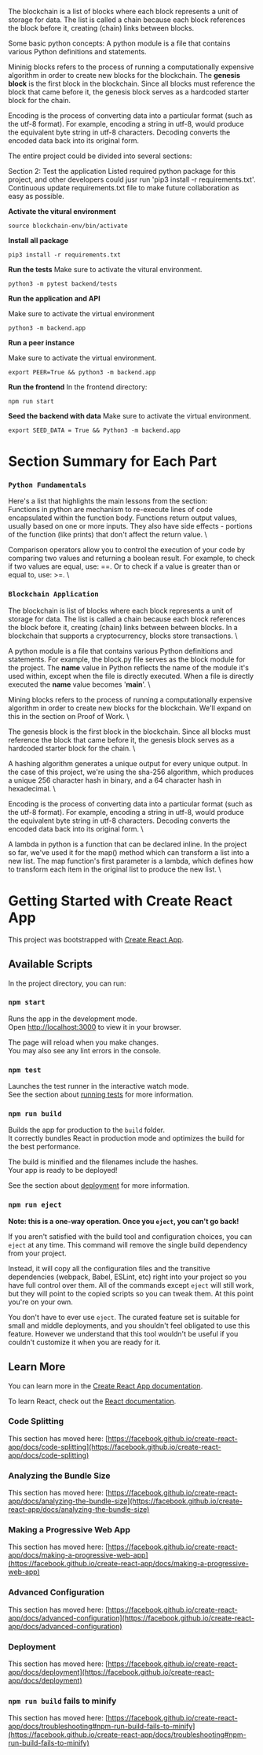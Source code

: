 The blockchain is a list of blocks where each block represents a unit of storage for data. The list is called a chain because each block references the block before it, creating (chain) links between blocks.

Some basic python concepts:
A python module is a file that contains various Python definitions and statements. 

Mininig blocks refers to the process of running a computationally expensive algorithm in order to create new blocks for the blockchain. 
The <b>genesis block</b> is the first block in the blockchain. Since all blocks must reference the block that came before it, the genesis block serves as a hardcoded starter block for the chain. 

Encoding is the process of converting data into a particular format (such as the utf-8 format). For example, encoding a string in utf-8, would produce the equivalent byte string in utf-8 characters. Decoding converts the encoded data back into its original form.


The entire project could be divided into several sections:

Section 2: Test the application
Listed required python package for this project, and other developers could jusr run 'pip3 install -r requirements.txt'. Continuous update requirements.txt file to make future collaboration as easy as possible. 


**Activate the vitural environment**
```
source blockchain-env/bin/activate
```

**Install all package**
```
pip3 install -r requirements.txt 
```

**Run the tests**
Make sure to activate the vitural environment.

```
python3 -m pytest backend/tests
```

**Run the application and API**

Make sure to activate the virtual environment

```
python3 -m backend.app
```


**Run a peer instance**

Make sure to activate the virtual environment.

```
export PEER=True && python3 -m backend.app
```

**Run the frontend**
In the frontend directory:
```
npm run start 
```

**Seed the backend with data**
Make sure to activate the virtual environment.
```
export SEED_DATA = True && Python3 -m backend.app
```

# Section Summary for Each Part

### `Python Fundamentals`

Here's a list that highlights the main lessons from the section: \
Functions in python are mechanism to re-execute lines of code encapsulated within the function body. Functions return output values, usually based on one or more inputs. They also have side effects - portions of the function (like prints) that don't affect the return value. \

Comparison operators allow you to control the execution of your code by comparing two values and returning a boolean result. For example, to check if two values are equal, use: ==. Or to check if a value is greater than or equal to, use: >=. \

### `Blockchain Application`

The blockchain is list of blocks where each block represents a unit of storage for data. The list is called a chain because each block references the block before it, creating (chain) links between between blocks. In a blockchain that supports a cryptocurrency, blocks store transactions. \

A python module is a file that contains various Python definitions and statements. For example, the block.py file serves as the block module for the project. The __name__ value in Python reflects the name of the module it's used within, except when the file is directly executed. When a file is directly executed the __name__ value becomes '__main__'. \

Mining blocks refers to the process of running a computationally expensive algorithm in order to create new blocks for the blockchain. We'll expand on this in the section on Proof of Work. \

The genesis block is the first block in the blockchain. Since all blocks must reference the block that came before it, the genesis block serves as a hardcoded starter block for the chain. \

A hashing algorithm generates a unique output for every unique output. In the case of this project, we're using the sha-256 algorithm, which produces a unique 256 character hash in binary, and a 64 character hash in hexadecimal. \

Encoding is the process of converting data into a particular format (such as the utf-8 format). For example, encoding a string in utf-8, would produce the equivalent byte string in utf-8 characters. Decoding converts the encoded data back into its original form. \

A lambda in python is a function that can be declared inline. In the project so far, we've used it for the map() method which can transform a list into a new list. The map function's first parameter is a lambda, which defines how to transform each item in the original list to produce the new list. \










# Getting Started with Create React App

This project was bootstrapped with [Create React App](https://github.com/facebook/create-react-app).

## Available Scripts

In the project directory, you can run:

### `npm start`

Runs the app in the development mode.\
Open [http://localhost:3000](http://localhost:3000) to view it in your browser.

The page will reload when you make changes.\
You may also see any lint errors in the console.

### `npm test`

Launches the test runner in the interactive watch mode.\
See the section about [running tests](https://facebook.github.io/create-react-app/docs/running-tests) for more information.

### `npm run build`

Builds the app for production to the `build` folder.\
It correctly bundles React in production mode and optimizes the build for the best performance.

The build is minified and the filenames include the hashes.\
Your app is ready to be deployed!

See the section about [deployment](https://facebook.github.io/create-react-app/docs/deployment) for more information.

### `npm run eject`

**Note: this is a one-way operation. Once you `eject`, you can't go back!**

If you aren't satisfied with the build tool and configuration choices, you can `eject` at any time. This command will remove the single build dependency from your project.

Instead, it will copy all the configuration files and the transitive dependencies (webpack, Babel, ESLint, etc) right into your project so you have full control over them. All of the commands except `eject` will still work, but they will point to the copied scripts so you can tweak them. At this point you're on your own.

You don't have to ever use `eject`. The curated feature set is suitable for small and middle deployments, and you shouldn't feel obligated to use this feature. However we understand that this tool wouldn't be useful if you couldn't customize it when you are ready for it.

## Learn More

You can learn more in the [Create React App documentation](https://facebook.github.io/create-react-app/docs/getting-started).

To learn React, check out the [React documentation](https://reactjs.org/).

### Code Splitting

This section has moved here: [https://facebook.github.io/create-react-app/docs/code-splitting](https://facebook.github.io/create-react-app/docs/code-splitting)

### Analyzing the Bundle Size

This section has moved here: [https://facebook.github.io/create-react-app/docs/analyzing-the-bundle-size](https://facebook.github.io/create-react-app/docs/analyzing-the-bundle-size)

### Making a Progressive Web App

This section has moved here: [https://facebook.github.io/create-react-app/docs/making-a-progressive-web-app](https://facebook.github.io/create-react-app/docs/making-a-progressive-web-app)

### Advanced Configuration

This section has moved here: [https://facebook.github.io/create-react-app/docs/advanced-configuration](https://facebook.github.io/create-react-app/docs/advanced-configuration)

### Deployment

This section has moved here: [https://facebook.github.io/create-react-app/docs/deployment](https://facebook.github.io/create-react-app/docs/deployment)

### `npm run build` fails to minify

This section has moved here: [https://facebook.github.io/create-react-app/docs/troubleshooting#npm-run-build-fails-to-minify](https://facebook.github.io/create-react-app/docs/troubleshooting#npm-run-build-fails-to-minify)

